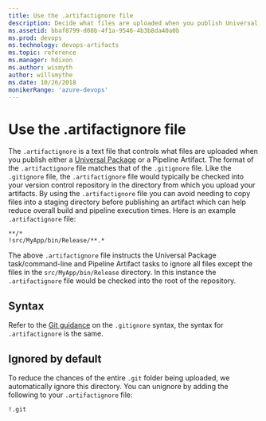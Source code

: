 ```yaml
---
title: Use the .artifactignore file
description: Decide what files are uploaded when you publish Universal Packages and Pipeline Artifacts with the .artifactignore file.
ms.assetid: bbaf8799-d08b-4f1a-9546-4b3b8da40a0b
ms.prod: devops
ms.technology: devops-artifacts
ms.topic: reference
ms.manager: hdixon
ms.author: wismyth
author: willsmythe
ms.date: 10/26/2018
monikerRange: 'azure-devops'
---
```


# Use the .artifactignore file

The ```.artifactignore``` is a text file that controls what files are uploaded when you publish either a [Universal Package](../quickstarts/universal-packages.md) or a Pipeline Artifact. The format of the ```.artifactignore``` file matches that of the ```.gitignore``` file. Like the ```.gitignore``` file, the ```.artifactignore``` file would typically be checked into your version control repository in the directory from which you upload your artifacts. By using the ```.artifactignore``` file you can avoid needing to copy files into a staging directory before publishing an artifact which can help reduce overall build and pipeline execution times. Here is an example ```.artifactignore``` file:

```
**/*
!src/MyApp/bin/Release/**.*
```

The above ```.artifactignore``` file instructs the Universal Package task/command-line and Pipeline Artifact tasks to ignore all files except the files in the ```src/MyApp/bin/Release``` directory. In this instance the ```.artifactignore``` file would be checked into the root of the repository.

## Syntax

Refer to the [Git guidance](https://git-scm.com/docs/gitignore) on the ```.gitignore``` syntax, the syntax for ```.artifactignore``` is the same.

## Ignored by default

To reduce the chances of the entire ```.git``` folder being uploaded, we automatically ignore this directory. You can unignore by adding the following to your ```.artifactignore``` file:

```
!.git
```